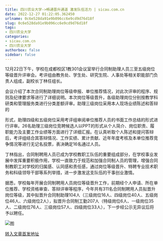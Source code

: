 ```yaml
---
title: 四川农业大学->畅通晋升通道 激发队伍活力 | sicau.com.cn
date: 2022-12-27 01:22:05.362450
urlname: 0c6e528da91e9b096cc6e9cd9d76d18f
slug: 0c6e528da91e9b096cc6e9cd9d76d18f
tags: 
- 四川农业大学
categories:
- sicau.com.cn
- 四川农业大学
authorbox: false
sidebar: false
---
```

12月22日下午，学校在成都校区1教301会议室举行合同制助理人员三至五级岗位等级晋升评审会。考评组由教务处、学生处、研究生院、人事处等相关职能部门负责人组成，副校长丁林任组长。

会议介绍了本次合同制助理岗位等级申报、单位推荐情况，对此次评审的程序、规则及纪律要求等进行了详细说明。本次岗位等级晋升，各级助理岗位分别按教学科研类和管理服务类进行分类差额评审。助理三级岗位采用本人现场业绩陈述和答辩的
<!--more-->
形式，助理四级和五级岗位采用考评组审阅单位推荐人员的书面工作总结的形式进行评审。26名助理三级岗位竞聘候选人以PPT的形式从个人简介、岗位职责、履职能力及主要工作业绩等方面进行了详细汇报。在认真听取个人陈述和提问答辩后，考评组结合其答辩情况、工作实绩、累计贡献、近年年度考核及本单位推荐竞争情况等进行无记名投票，表决确定16名通过人员。

丁林指出，合同制聘用人员已成为学校教职工队伍的重要组成部分，在学校事业发展中发挥重要积极作用，学校一直致力于规范和加强合同制人员的管理，增强合同制教职工对学校的归属感、认同感和责任感，通过岗位等级晋升、特聘专业技术职务和科级领导干部等系列举措，进一步激发这支队伍的干事创业激情。

据悉，学校每年开展合同制聘用人员岗位等级晋升工作，前期经个人申请、所在单位推荐、学校资格审查、答辩评审等程序，今年共有311名合同制聘用人员拟晋升岗位等级，其中拟晋升合同制助理104人（三级岗位16人、四级岗位40人、五级岗位46人、六级岗位2人），拟晋升合同制工勤207人（特级岗位6人、一级岗位35人、二级岗位76人、三级岗位57人、四级岗位33人），下一步经公示无异议后将予以聘任。

![图](https://news.sicau.edu.cn/__local/3/86/96/C658BF4E677A9364599B813CED5_A7144279_356B9.jpg)

[转入文章首发地址](https://news.sicau.edu.cn/info/1078/70695.htm)